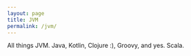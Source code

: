 ```yaml
---
layout: page
title: JVM
permalink: /jvm/
---
```


All things JVM. Java, Kotlin, Clojure :), Groovy, and yes. Scala.